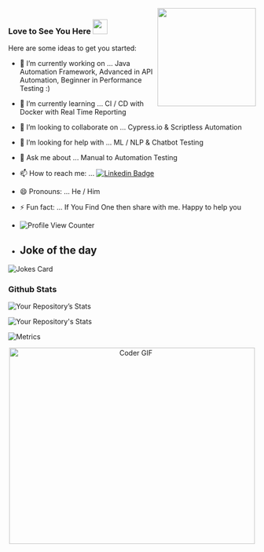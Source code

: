 
<img align='right' src='https://media.giphy.com/media/bcKmIWkUMCjVm/giphy.gif' width='200"'>

### Love to See You Here  <img src="https://raw.githubusercontent.com/aemmadi/aemmadi/master/wave.gif" width="30px">


Here are some ideas to get you started:

- 🔭 I’m currently working on ...         Java Automation Framework, Advanced in API Automation, Beginner in Performance Testing :)

- 🌱 I’m currently learning ...           CI / CD with Docker with Real Time Reporting 

- 👯 I’m looking to collaborate on ...    Cypress.io &  Scriptless Automation 

- 🤔 I’m looking for help with ...        ML / NLP & Chatbot Testing

- 💬 Ask me about ...                     Manual to Automation Testing 

- 📫 How to reach me: ...                 [![Linkedin Badge](https://img.shields.io/badge/-MiteshDandade-blue?style=flat-square&logo=Linkedin&logoColor=white&link=https://www.linkedin.com/in/mitesh-dandade-1a62085b)](https://www.linkedin.com/in/mitesh-dandade-1a62085b)

- 😄 Pronouns: ...                        He / Him

- ⚡ Fun fact: ...                         If You Find One then share with me. Happy to help you 

- ![Profile View Counter](https://komarev.com/ghpvc/?username=Mitesh411)

- ## Joke of the day
![Jokes Card](https://readme-jokes.vercel.app/api)

### Github Stats
<!--
https://github.com/anuraghazra/github-readme-stats
All inbuilt themes :-
dark, radical, merko, gruvbox, tokyonight, onedark, cobalt, synthwave, highcontrast, dracula

&theme=tokyonight (to add the theme to below stats)
-->
![Your Repository’s Stats](https://github-readme-stats.vercel.app/api?username=Mitesh411&show_icons=true)

![Your Repository's Stats](https://github-readme-stats.vercel.app/api/top-langs/?username=Mitesh411&theme=blue-green&layout=compact)

![Metrics](https://metrics.lecoq.io/Mitesh411?template=classic&languages=1&languages.limit=8&languages.sections=most-used&languages.colors=github&languages.threshold=0%25&languages.indepth=false&languages.analysis.timeout=15&languages.categories=markup%2C%20programming&languages.recent.categories=markup%2C%20programming&languages.recent.load=300&languages.recent.days=14&config.timezone=Asia%2FCalcutta)


<p  align="center"><img src="https://media.giphy.com/media/SWoSkN6DxTszqIKEqv/giphy.gif" alt="Coder GIF" width="500" height="400">


